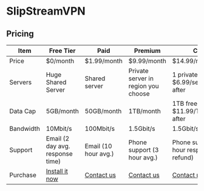 <h1 id="slipstreamvpn">SlipStreamVPN</h1>
<h2 id="pricing">Pricing</h2>

<table>
<thead>
<tr>
<th>Item</th>
<th>Free Tier</th>
<th>Paid</th>
<th>Premium</th>
<th>Custom</th>
</tr>
</thead>
<tbody>
<tr>
<td>Price</td>
<td>$0/month</td>
<td>$1.99/month</td>
<td>$9.99/month</td>
<td>$14.99/month</td>
</tr>
<tr>
<td>Servers</td>
<td>Huge Shared Server</td>
<td>Shared server</td>
<td>Private server in region you choose</td>
<td>1 private free, $6.99/server/month after</td>
</tr>
<tr>
<td>Data Cap</td>
<td>5GB/month</td>
<td>50GB/month</td>
<td>1TB/month</td>
<td>1TB free, $11.99/TB/month after</td>
</tr>
<tr>
<td>Bandwidth</td>
<td>10Mbit/s</td>
<td>100Mbit/s</td>
<td>1.5Gbit/s</td>
<td>1.5Gbit/server/second</td>
</tr>
<tr>
<td>Support</td>
<td>Email (2 day avg. response time)</td>
<td>Email (10 hour avg.)</td>
<td>Phone support (3 hour avg.)</td>
<td>Phone support (1.5 hour response or refund)</td>
</tr>
<tr>
<td>Purchase</td>
<td><a href="https://chrome.google.com/webstore/detail/slipstreamvpn-proxy-unblo/gfhkjbaojklnhgbnkkicgojopompeaog">Install it now</a></td>
<td><a href="contact-us">Contact us</a></td>
<td><a href="contact-us">Contact us</a></td>
<td><a href="contact-us">Contact us</a></td>
</tr>
</tbody>
</table>
